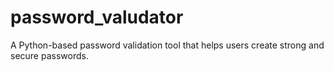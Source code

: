 # password_valudator
 A Python-based password validation tool that helps users create strong and secure passwords.
